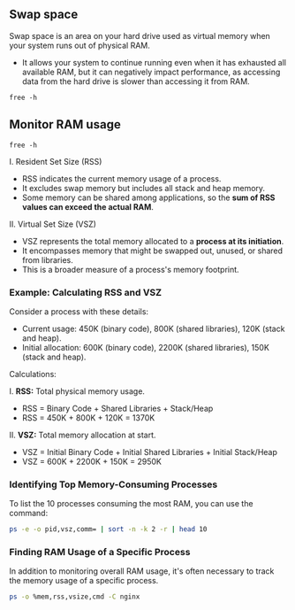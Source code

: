 
## Swap space

Swap space is an area on your hard drive used as virtual memory when your system runs out of physical RAM. 
- It allows your system to continue running even when it has exhausted all available RAM, but it can negatively impact performance, as accessing data from the hard drive is slower than accessing it from RAM.


```
free -h
```

## Monitor RAM usage
`free -h`

I. Resident Set Size (RSS)

- RSS indicates the current memory usage of a process.
- It excludes swap memory but includes all stack and heap memory.
- Some memory can be shared among applications, so the **sum of RSS values can exceed the actual RAM**.

II. Virtual Set Size (VSZ)

- VSZ represents the total memory allocated to a **process at its initiation**.
- It encompasses memory that might be swapped out, unused, or shared from libraries.
- This is a broader measure of a process's memory footprint.

### Example: Calculating RSS and VSZ

Consider a process with these details:

- Current usage: 450K (binary code), 800K (shared libraries), 120K (stack and heap).
- Initial allocation: 600K (binary code), 2200K (shared libraries), 150K (stack and heap).

Calculations:

I. **RSS:** Total physical memory usage.

- RSS = Binary Code + Shared Libraries + Stack/Heap
- RSS = 450K + 800K + 120K = 1370K

II. **VSZ:** Total memory allocation at start.

- VSZ = Initial Binary Code + Initial Shared Libraries + Initial Stack/Heap
- VSZ = 600K + 2200K + 150K = 2950K

### Identifying Top Memory-Consuming Processes

To list the 10 processes consuming the most RAM, you can use the command:

```bash
ps -e -o pid,vsz,comm= | sort -n -k 2 -r | head 10
```

### Finding RAM Usage of a Specific Process

In addition to monitoring overall RAM usage, it's often necessary to track the memory usage of a specific process. 

```bash
ps -o %mem,rss,vsize,cmd -C nginx
```
